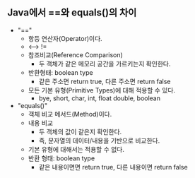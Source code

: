 ## Java에서 ==와 equals()의 차이
- "=="
   - 항등 연산자(Operator)이다.
   - <--> !=
   - 참조비교(Reference Comparison)
      - 두 객체가 같은 메모리 공간을 가르키는지 확인한다.
   - 반환형태: boolean type
      -  같은 주소면 return true, 다른 주소면 return false
   - 모든 기본 유형(Primitive Types)에 대해 적용할 수 있다.
      - bye, short, char, int, float double, boolean
- "equals()"
   - 객체 비교 메서드(Method)이다.
   - 내용 비교
      - 두 객체의 값이 같은지 확인한다.
      - 즉, 문자열의 데이터/내용을 기반으로 비교한다.
   - 기본 유형에 대해서는 적용할 수 없다.
   - 반환 형태: boolean type  
      -  같은 내용이면면 return true, 다른 내용이면 return false
